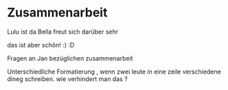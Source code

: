 # Zusammenarbeit

Lulu ist da
Bella freut sich darüber sehr 

das ist aber schön! :)
:D


Fragen an Jan bezüglichen zusammenarbeit


Unterschiedliche Formatierung , wenn zwei leute in eine zeile verschiedene dineg schreiben. wie verhindert man das ?